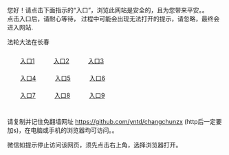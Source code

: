 您好！请点击下面指示的“入口”，浏览此网站是安全的，且为您带来平安。。 <br/>
点击入口后，请耐心等待， 过程中可能会出现无法打开的提示，请忽略，最终会进入网站. </br>

法轮大法在长春<br/>
<div style="padding:10px"><a style="margin:20px" target="_blank" href="https://d2fjte9x0oa533.cloudfront.net/2Qpsp?oidreolh" id="ccLink1" rel="nofollow">入口1</a> <a target="_blank" style="margin:20px" href="https://d3so3ksqjlewix.cloudfront.net/2Qpsp?jicllxz" id="ccLink2" rel="nofollow">入口2</a> <a style="margin:20px" target="_blank" href="https://d1im6sl7m3kjpd.cloudfront.net/2Qpsp?pximogyj" id="ccLink3" rel="nofollow">入口3</a></div>

<div style="padding:10px" ><a style="margin:20px" target="_blank" href="https://d2fjte9x0oa533.cloudfront.net/2Qpsp?oidreolh" id="ccLink4" rel="nofollow">入口4</a> <a style="margin:20px" href="https://d3so3ksqjlewix.cloudfront.net/2Qpsp?jicllxz" target="_blank" id="ccLink5" rel="nofollow">入口5</a> <a style="margin:20px" href="https://d1im6sl7m3kjpd.cloudfront.net/2Qpsp?pximogyj" target="_blank" id="ccLink6" rel="nofollow">入口6</a></div>

<div style="padding:10px"><a style="margin:20px" target="_blank" href="https://d2fjte9x0oa533.cloudfront.net/2Qpsp?oidreolh" id="ccLink7" rel="nofollow">入口7</a> <a style="margin:20px" href="https://d3so3ksqjlewix.cloudfront.net/2Qpsp?jicllxz" target="_blank" id="ccLink8" rel="nofollow">入口8</a> <a style="margin:20px" target="_blank" href="https://d1im6sl7m3kjpd.cloudfront.net/2Qpsp?pximogyj" id="ccLink9" rel="nofollow">入口9</a></div>

<br/>



请复制并记住免翻墙网址 https://github.com/yntd/changchunzx (http后一定要加s)，在电脑或手机的浏览器均可访问。。<br/>

微信如提示停止访问该网页，须先点击右上角，选择浏览器打开。

